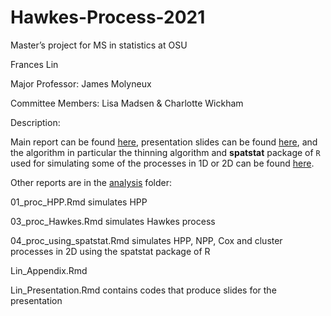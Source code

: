 # Hawkes-Process-2021

Master’s project for MS in statistics at OSU

Frances Lin

Major Professor: James Molyneux

Committee Members: Lisa Madsen & Charlotte Wickham

Description:

Main report can be found [here](https://github.com/franceslinyc/Hawkes-Process-2021/blob/main/analysis/Lin_Masters_Project.pdf), presentation slides can be found [here](https://github.com/franceslinyc/Hawkes-Process-2021/blob/main/analysis/Lin_Presentation.pdf), and the algorithm  in particular the thinning algorithm and **spatstat** package of `R` used for simulating some of the processes in 1D or 2D can be found [here](https://github.com/franceslinyc/Hawkes-Process-2021/blob/main/analysis/Lin_Appendix.pdf).

Other reports are in the [analysis](https://github.com/franceslinyc/Hawkes-Process-2021/tree/main/analysis) folder:  

01_proc_HPP.Rmd simulates HPP

03_proc_Hawkes.Rmd simulates Hawkes process

04_proc_using_spatstat.Rmd simulates HPP, NPP, Cox and cluster processes in 2D using the spatstat package of R

Lin_Appendix.Rmd

Lin_Presentation.Rmd contains codes that produce slides for the presentation
